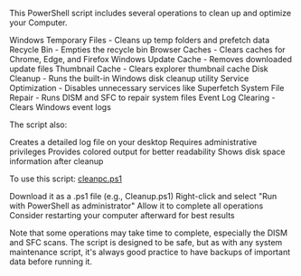 This PowerShell script includes several operations to clean up and optimize your Computer. 

Windows Temporary Files - Cleans up temp folders and prefetch data
Recycle Bin - Empties the recycle bin
Browser Caches - Clears caches for Chrome, Edge, and Firefox
Windows Update Cache - Removes downloaded update files
Thumbnail Cache - Clears explorer thumbnail cache
Disk Cleanup - Runs the built-in Windows disk cleanup utility
Service Optimization - Disables unnecessary services like Superfetch
System File Repair - Runs DISM and SFC to repair system files
Event Log Clearing - Clears Windows event logs

The script also:

Creates a detailed log file on your desktop
Requires administrative privileges
Provides colored output for better readability
Shows disk space information after cleanup

To use this script: [cleanpc.ps1](https://github.com/vluv89/Powershell_Automations/blob/9d6dd4148a6c805dd5ee29da8fbf53859c3cb0bc/Cleanup.ps1)

Download it as a .ps1 file (e.g., Cleanup.ps1)
Right-click and select "Run with PowerShell as administrator"
Allow it to complete all operations
Consider restarting your computer afterward for best results

Note that some operations may take time to complete, especially the DISM and SFC scans. The script is designed to be safe, but as with any system maintenance script, it's always good practice to have backups of important data before running it.
